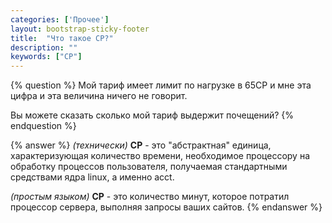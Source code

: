 ```yaml
---
categories: ['Прочее']
layout: bootstrap-sticky-footer
title:  "Что такое CP?"
description: ""
keywords: ["CP"]
--- 
```

{% question %}
Мой тариф имеет лимит по нагрузке в 65CP и мне эта цифра и эта величина ничего не говорит.

Вы можете сказать сколько мой тариф выдержит почещений?
{% endquestion %}

{% answer %}
*(технически)* **CP** - это "абстрактная" единица, характеризующая количество времени, необходимое процессору на обработку процессов пользователя, получаемая стандартными средствами ядра linux, а именно acct.

*(простым языком)* **CP** - это количество минут, которое потратил процессор сервера, выполняя запросы ваших сайтов.
{% endanswer %}
